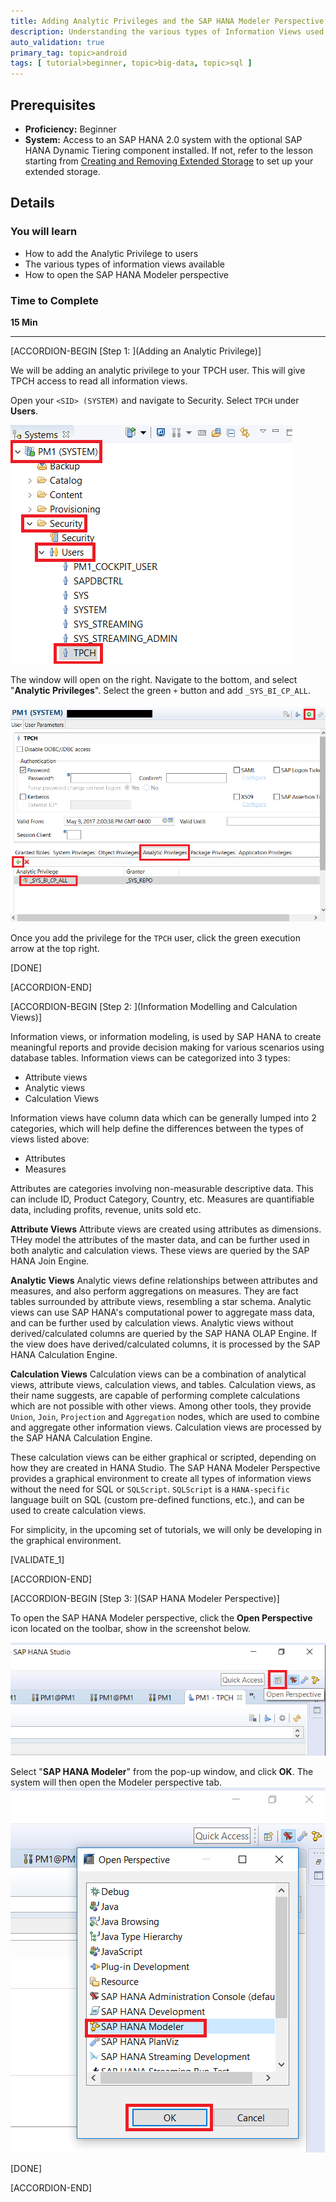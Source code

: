 ```yaml
---
title: Adding Analytic Privileges and the SAP HANA Modeler Perspective Test Green Pop-over Five NEW added
description: Understanding the various types of Information Views used in SAP HANA to create analytical reports.
auto_validation: true
primary_tag: topic>android
tags: [ tutorial>beginner, topic>big-data, topic>sql ]
---
```


## Prerequisites
 - **Proficiency:** Beginner
 - **System:** Access to an SAP HANA 2.0 system with the optional SAP HANA Dynamic Tiering component installed. If not, refer to the lesson starting from [Creating and Removing Extended Storage](https://developers.sap.com/group.dt-get-started.html) to set up your extended storage.

## Details
### You will learn
  - How to add the Analytic Privilege to users
  - The various types of information views available
  - How to open the SAP HANA Modeler perspective

### Time to Complete
 **15 Min**

 ---
[ACCORDION-BEGIN [Step 1: ](Adding an Analytic Privilege)]

We will be adding an analytic privilege to your TPCH user. This will give TPCH access to read all information views.

Open your `<SID> (SYSTEM)` and navigate to Security. Select `TPCH` under **Users**.

![TPCH User](tpch-user.png)

The window will open on the right. Navigate to the bottom, and select "**Analytic Privileges**". Select the green `+` button and add `_SYS_BI_CP_ALL`.

![Add Privileges to TPCH users](add-priv.png)

Once you add the privilege for the `TPCH` user, click the green execution arrow at the top right.

[DONE]

[ACCORDION-END]

[ACCORDION-BEGIN [Step 2: ](Information Modelling and Calculation Views)]

Information views, or information modeling, is used by SAP HANA to create meaningful reports and provide decision making for various scenarios using database tables. Information views can be categorized into 3 types:

- Attribute views
- Analytic views
- Calculation Views

Information views have column data which can be generally lumped into 2 categories, which will help define the differences between the types of views listed above:

- Attributes
- Measures

Attributes are categories involving non-measurable descriptive data. This can include ID, Product Category, Country, etc. Measures are quantifiable data, including profits, revenue, units sold etc.

**Attribute Views**
Attribute views are created using attributes as dimensions. THey model the attributes of the master data, and can be further used in both analytic and calculation views. These views are queried by the SAP HANA Join Engine.

**Analytic Views**
Analytic views define relationships between attributes and measures, and also perform aggregations on measures. They are fact tables surrounded by attribute views, resembling a star schema. Analytic views can use SAP HANA's computational power to aggregate mass data, and can be further used by calculation views. Analytic views without derived/calculated columns are queried by the SAP HANA OLAP Engine. If the view does have derived/calculated columns, it is processed by the SAP HANA Calculation Engine.

**Calculation Views**
Calculation views can be a combination of analytical views, attribute views, calculation views, and tables. Calculation views, as their name suggests, are capable of performing complete calculations which are not possible with other views. Among other tools, they provide `Union`, `Join`, `Projection` and `Aggregation` nodes, which are used to combine and aggregate other information views. Calculation views are processed by the SAP HANA Calculation Engine.


These calculation views can be either graphical or scripted, depending on how they are created in HANA Studio. The SAP HANA Modeler Perspective provides a graphical environment to create all types of information views without the need for SQL or `SQLScript`. `SQLScript` is a `HANA-specific` language built on SQL (custom pre-defined functions, etc.), and can be used to create calculation views.

For simplicity, in the upcoming set of tutorials, we will only be developing in the graphical environment.

[VALIDATE_1]

[ACCORDION-END]

[ACCORDION-BEGIN [Step 3: ](SAP HANA Modeler Perspective)]

To open the SAP HANA Modeler perspective, click the **Open Perspective** icon located on the toolbar, show in the screenshot below.

![Open Perspective](open-perspective.png)

Select "**SAP HANA Modeler**" from the pop-up window, and click **OK**. The system will then open the Modeler perspective tab.
![Select SAP HANA Modeler Perspective](sap-hana-modeler.png)

[DONE]

[ACCORDION-END]
